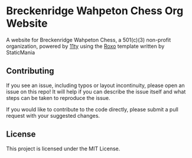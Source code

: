 # Breckenridge Wahpeton Chess Org Website

A website for Breckenridge Wahpeton Chess, a 501(c)(3) non-profit organization, powered by <a href="https://www.11ty.dev/">11ty</a> using the <a href="https://github.com/StaticMania/roxo-eleventy">Roxo</a> template written by StaticMania

## Contributing

If you see an issue, including typos or layout incontinuity, please open an issue on this repo! It will help if you can describe the issue itself and what steps can be taken to reproduce the issue.

If you would like to contribute to the code directly, please submit a pull request with your suggested changes.

## License

This project is licensed under the MIT License.

